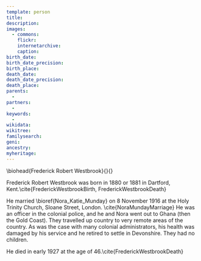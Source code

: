 ```yaml
---
template: person
title:
description:
images:
  - commons: 
    flickr: 
    internetarchive: 
    caption: 
birth_date: 
birth_date_precision: 
birth_place: 
death_date: 
death_date_precision: 
death_place: 
parents:
  - 
partners:
  - 
keywords:
  - 
wikidata: 
wikitree: 
familysearch: 
geni: 
ancestry: 
myheritage: 
---
```

\biohead{Frederick Robert Westbrook}{}{}

Frederick Robert Westbrook was born in 1880 or 1881 in Dartford, Kent.\cite{FrederickWestbrookBirth, FrederickWestbrookDeath} 

He married \bioref{Nora_Katie_Munday} on 8 November 1916 at the Holy Trinity Church, Sloane Street, London. \cite{NoraMundayMarriage}  He was an officer in the colonial police, and he and Nora went out to Ghana (then the Gold Coast). They travelled up country to very remote areas of the country.
As was the case with many colonial administrators, his health was damaged by his service and he retired to settle in Devonshire. They had no children.

He died in early 1927 at the age of 46.\cite{FrederickWestbrookDeath}
